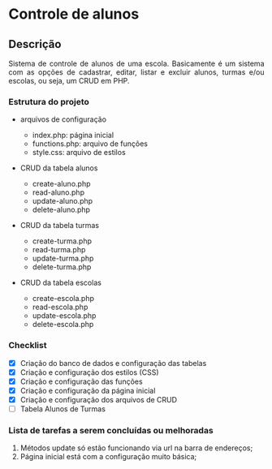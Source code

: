 # Controle de alunos

## Descrição
<p align="justify"> Sistema de controle de alunos de uma escola. Basicamente é um sistema com as opções de cadastrar, editar, listar e excluir alunos, turmas e/ou escolas, ou seja, um CRUD em PHP.</p>

### Estrutura do projeto
- arquivos de configuração
    - index.php: página inicial
    - functions.php: arquivo de funções
    - style.css: arquivo de estilos
    
- CRUD da tabela alunos
    - create-aluno.php
    - read-aluno.php
    - update-aluno.php
    - delete-aluno.php
    
- CRUD da tabela turmas
    - create-turma.php
    - read-turma.php
    - update-turma.php
    - delete-turma.php
    
- CRUD da tabela escolas
    - create-escola.php
    - read-escola.php
    - update-escola.php
    - delete-escola.php

### Checklist  

- [X] Criação do banco de dados e configuração das tabelas
- [X] Criação e configuração dos estilos (CSS)
- [X] Criação e configuração das funções
- [X] Criação e configuração da página inicial
- [X] Criação e configuração dos arquivos de CRUD
- [ ] Tabela Alunos de Turmas

### Lista de tarefas a serem concluídas ou melhoradas
1. Métodos update só estão funcionando via url na barra de endereços;
2. Página inicial está com a configuração muito básica;
